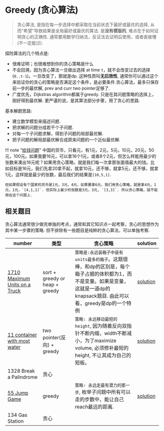 # Greedy (贪心算法)

> 贪心算法, 是指在每一步选择中都采取在当前状态下最好或最优的选择, 从而"希望"导致结果是全局最好或最优的算法. 是**没有模版的**, 难点在于如何证明贪心的正确性. 通常要用数学归纳法，反证法去证明后使用，或者直接懵(不一定能过).

探险算法的几个特点是:

- 很难证明；也很难想到你的贪心策略是什么
- 不会回溯，因为贪心算法一旦做出选择 at time `t`，就不会改变过去的选择 (`0..t-1`)。一旦改变了，那就是dp. 这种性质叫**无后效性**, 通常你可以通过这个来验证你的贪心的策略是否满足这个条件，是必要条件.贪心算法，最多只保存前一步的最优解, prev and curr two pointer足够了.
- 广度优先，Dijkstras algorithm都属于greedy. 只是在其问题策略的选择上，刚好得到最优解. 更严谨的说，是其算法部分步骤，用了贪心的思路. 

基本解题思路:

- 建立数学模型来描述问题.
- 把求解的问题分成若干个子问题.
- 对每一个子问题求解，得到子问题的局部最优解.
- 把子问题的解局部最优解合成原来问题的一个近似最优解.

!!! note "[给钱问题](https://blog.csdn.net/youhuakongzhi/article/details/100518166)"
    中国的货币，只看元，有1元，2元，5元，10元，20元，50元，100元。如果我要16元，可以拿16个1元，或者8个2元，但怎么样能用最少的张数来凑出16元呢？如果用贪心策略，就是我们每一次拿那张面值最大的钱。比如目标是16元，我们先拿20拿不起，就拿10元，还不够，就拿5元，还不够，就拿1元，这样就是最少的张数，最后我们的结果是`[10,5,1]`.

    但如果假设有个国家的货币是1元，3元，4元，如果要拿6元，我们用贪心策略，就是拿4元，1元，1元，`[4,1,1]`. 但实际上最少的张数是3元，3元, `[3,3]`. 所以贪心策略，就不能用在这个问题上.


     

## 相关题目

贪心算法通常很少做完单独的考点，通常和其它知识点一起考察，贪心的思想作为其中某一步骤的策略. 但不排除有一些题目是纯粹的贪心算法，可以单独考察.



|number|类型|贪心策略|solution|
|---|---|---|---|
|[1710 Maximum Units on a Truck](https://leetcode.com/problems/maximum-units-on-a-truck/description/)|sort + greedy or heap + greedy|`策略是:永远装箱子中装有units最多的箱子`。这题很棒，和dp的区别是，每个箱子占据的体积都为1，而不是变量。如果是变量，这就是一道dp的knapsack题目. 由此可以看，greedy是dp的一个特例|[solution](../../leetcode/1710-maximum-units-on-a-truck/index.md)|
|[11 container with most water](https://leetcode.com/problems/container-with-most-water/)|two pointer(反向) + greedy|`策略: 永远移动最短的height`, 因为随着反向双指针不断内缩，width不断减小，为了maximize volume, 必须修补最短的height, 不让其成为自己的短板。|[solution](../../leetcode/11-container-with-most-water/index.md)|
|1328 Break a Palindrome|贪心|||
|[55 Jump Game](https://leetcode.com/problems/jump-game/description/)|greedy|`策略: 永远走最有潜力的那一步`, 枚举子问题中所有可以走的步数中，能让自己reach最远的距离.|[solution](../../leetcode/55-jump-game/index.md)|
|134 Gas Station|贪心|||